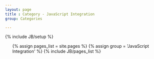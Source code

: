 ```yaml
---
layout: page
title : Category - JavaScript Integration
group: Categories

---
```

{% include JB/setup %}

<ul>
  {% assign pages_list = site.pages %}
  {% assign group = 'JavaScript Integration' %}
  {% include JB/pages_list %}
</ul>